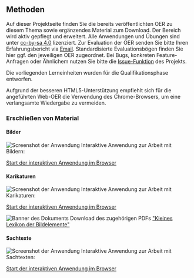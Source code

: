 ## Methoden

Auf dieser Projektseite finden Sie die bereits veröffentlichten OER zu diesem Thema sowie ergänzendes Material zum Download. Der Bereich wird aktiv gepflegt und erweitert. Alle Anwendungen und Übungen sind unter [cc-by-sa 4.0](https://creativecommons.org/licenses/by-sa/4.0/) lizenziert. Zur Evaluation der OER senden Sie bitte Ihren Erfahrungsbericht via [Email](mailto:sebastian.wolf.oer@outlook.de). Standardisierte Evaluationsbögen finden Sie hier ggf. den jeweiligen OER zugeordnet. Bei Bugs, konkreten Feature-Anfragen oder Ähnlichem nutzen Sie bitte die [Issue-Funktion](https://github.com/wissualisierung/geschichte/issues) des Projekts. 

Die vorliegenden Lerneinheiten wurden für die Qualifikationsphase entworfen. 

Aufgrund der besseren HTML5-Unterstützung empfiehlt sich für die angeführten Web-OER die Verwendung des Chrome-Browsers, um eine verlangsamte Wiedergabe zu vermeiden.

### Erschließen von Material
#### Bilder
![Screenshot der Anwendung](https://wissualisierung.github.io/geschichte/methoden/assets/bild.png)
Interaktive Anwendung zur Arbeit mit Bildern: 

[Start der interaktiven Anwendung im Browser](https://wissualisierung.github.io/geschichte/methoden/bild/index.html)

#### Karikaturen
![Screenshot der Anwendung](https://wissualisierung.github.io/geschichte/methoden/assets/karikatur.png)
Interaktive Anwendung zur Arbeit mit Karikaturen: 

[Start der interaktiven Anwendung im Browser](https://wissualisierung.github.io/geschichte/methoden/karikatur/index.html)

![Banner des Dokuments](https://wissualisierung.github.io/geschichte/methoden/assets/lexikon.png)
Download des zugehörigen PDFs ["Kleines Lexikon der Bildelemente"](https://wissualisierung.github.io/geschichte/methoden/download/lexikon-bildelemente-web.pdf)

#### Sachtexte
![Screenshot der Anwendung](https://wissualisierung.github.io/geschichte/methoden/assets/sachtext.png)
Interaktive Anwendung zur Arbeit mit Sachtexten: 

[Start der interaktiven Anwendung im Browser](https://wissualisierung.github.io/geschichte/methoden/sachtext/index.html)
